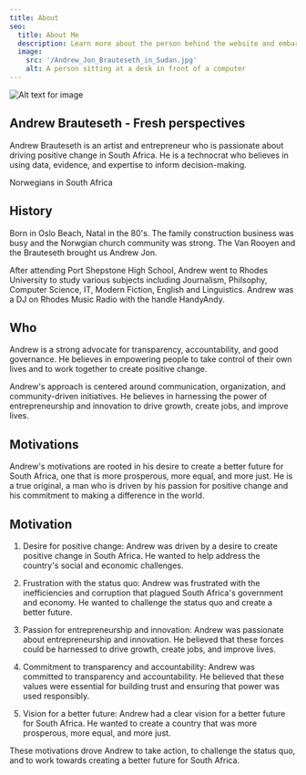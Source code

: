 ```yaml
---
title: About
seo:
  title: About Me
  description: Learn more about the person behind the website and embark on a journey of inspiration and shared experiences.
  image:
    src: '/Andrew_Jon_Brauteseth_in_Sudan.jpg'
    alt: A person sitting at a desk in front of a computer
---
```


![Alt text for image](/Andrew_Brauteseth_Cape_Town_Studio.jpg)

## Andrew Brauteseth - Fresh perspectives

Andrew Brauteseth is an artist and entrepreneur who is passionate about driving positive change in South Africa. He is a technocrat who believes in using data, evidence, and expertise to inform decision-making.

Norwegians in South Africa

## History

Born in Oslo Beach, Natal in the 80's. The family construction business was busy and the Norwgian church community was strong. The Van Rooyen and the Brauteseth brought us Andrew Jon. 

After attending Port Shepstone High School, Andrew went to Rhodes University to study various subjects including Journalism, Philsophy, Computer Science, IT, Modern Fiction, English and Linguistics. Andrew was a DJ on Rhodes Music Radio with the handle HandyAndy.

## Who

Andrew is a strong advocate for transparency, accountability, and good governance. He believes in empowering people to take control of their own lives and to work together to create positive change.

Andrew's approach is centered around communication, organization, and community-driven initiatives. He believes in harnessing the power of entrepreneurship and innovation to drive growth, create jobs, and improve lives.

## Motivations

Andrew's motivations are rooted in his desire to create a better future for South Africa, one that is more prosperous, more equal, and more just. He is a true original, a man who is driven by his passion for positive change and his commitment to making a difference in the world.

## Motivation

1. Desire for positive change: Andrew was driven by a desire to create positive change in South Africa. He wanted to help address the country's social and economic challenges.

2. Frustration with the status quo: Andrew was frustrated with the inefficiencies and corruption that plagued South Africa's government and economy. He wanted to challenge the status quo and create a better future.

3. Passion for entrepreneurship and innovation: Andrew was passionate about entrepreneurship and innovation. He believed that these forces could be harnessed to drive growth, create jobs, and improve lives.

4. Commitment to transparency and accountability: Andrew was committed to transparency and accountability. He believed that these values were essential for building trust and ensuring that power was used responsibly.

5. Vision for a better future: Andrew had a clear vision for a better future for South Africa. He wanted to create a country that was more prosperous, more equal, and more just.

These motivations drove Andrew to take action, to challenge the status quo, and to work towards creating a better future for South Africa.